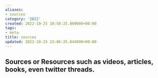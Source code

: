 ```yaml
---
aliases:
- sources
category: '2022'
created: 2022-10-25 10:58:25.809000+00:00
tags:
- meta
title: sources
updated: 2022-10-25 23:06:25.844000+00:00
---
```

   
## Sources or Resources such as videos, articles, books, even twitter threads.